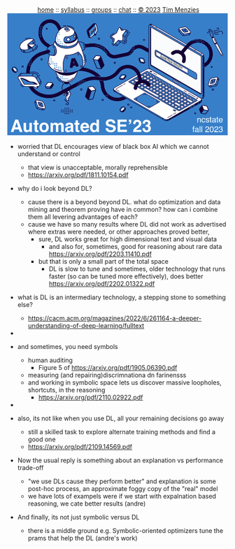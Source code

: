   <a name=top><br>
  <p align=center>&nbsp;<a href="/README.md#top">home</a> ::
  <a href="/docs/syllabus.md#top">syllabus</a> ::
  <a href="https://drive.google.com/drive/folders/1ZFn6H8-4kx5uP34bpFgIFonkz9Tw3nYM?usp=sharing">groups</a> ::
  <a href="">chat</a>  ::
  <a href="/LICENSE.md#top">&copy;&nbsp;2023</a> <a href="http://menzies.us">Tim Menzies</a><br>
  <a href="/README.md#top"><img width=600  
     src="/etc/img/ase23.png"></a></p>
  






- worried that DL encourages  view of black box AI which we cannot understand or control
  - that view is unacceptable, morally reprehensible
  - https://arxiv.org/pdf/1811.10154.pdf


- why do i look beyond DL?
  - cause there is a beyond beyond DL. what do optimization and data mining and theorem proving have in common? how can i combine them all levering advantages of each?
  - cause we have so many results where DL did not work as advertised where extras were needed, or other approaches proved better,
    - sure, DL works great for high dimensional text and visual data
      - and also for, sometimes, good for reasoning about rare data https://arxiv.org/pdf/2203.11410.pdf
    - but that is only a small part of the total space
      - DL is slow to tune and sometimes, older technology that runs faster (so can be tuned more effectively), does better https://arxiv.org/pdf/2202.01322.pdf


 - what is DL is an intermediary technology, a stepping stone to something else?
   - https://cacm.acm.org/magazines/2022/6/261164-a-deeper-understanding-of-deep-learning/fulltext
- 
- and sometimes, you need symbols
  - human auditing
    - Figure 5 of https://arxiv.org/pdf/1905.06390.pdf
  - measuring (and repairing)discrimnationa dn farinensss
  - and working in symbolic space lets us discover massive loopholes, shortcuts, in the reasoning
    - https://arxiv.org/pdf/2110.02922.pdf
 - 


- also, its not like when you use DL, all your remaining decisions go away
  - still a skilled task to explore alternate training methods and find a good one
  - https://arxiv.org/pdf/2109.14569.pdf
  
- Now the usual reply is something about an explanation vs performance trade-off
  - "we use DLs cause they perform better" and explanation is some post-hoc process, an approximate foggy copy of the "real" model
  - we have lots of exampels were if we start with expalnation based reasoning, we cate better results (andre)


- And finally, its not just symbolic versus DL
  - there is a middle ground e.g. Symbolic-oriented optimizers tune the prams that help the DL (andre's work)


